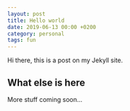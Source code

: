```yaml
---
layout: post
title: Hello world
date: 2019-06-13 00:00 +0200
category: personal
tags: fun
---
```


Hi there, this is a post on my Jekyll site.

## What else is here

More stuff coming soon...